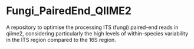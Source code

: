 # Fungi_PairedEnd_QIIME2
A repository to optimise the processing ITS (fungi) paired-end reads in qiime2, considering particularly the high levels of within-species variability in the ITS region compared to the 16S region.
